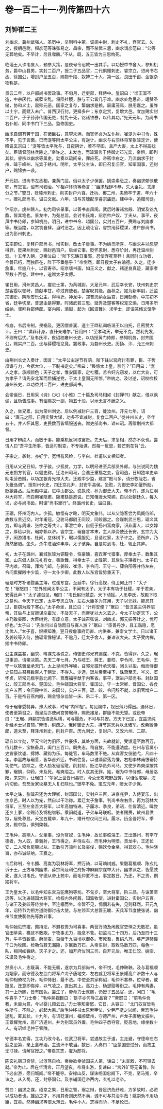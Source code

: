 # 卷一百二十一·列传第四十六

## 刘钟崔二王

刘幽求，冀州武强人。圣历中，举制科中第。调阆中尉，刺史不礼，弃官去。久之，授朝邑尉。桓彦范等诛张易之、昌宗，而不杀武三思，幽求谓彦范曰：“公等无葬地矣。不早计，后且噬脐。”不从。既，五王皆为三思构死。

临淄王入诛韦庶人，预参大策，是夜号令诏敕一出其手。以功授中书舍人，参知机务，爵中山县男，实封二百户，授二子五品官，二代俱赠刺史。睿宗立，进尚书右丞、徐国公，增封户至五百，赐物千段、奴婢二十人、第一区、良田千亩、金银杂物称是。

景云二年，以户部尚书罢政事。不旬月，迁吏部，拜侍中。玺诏曰：“顷王室不造，中宗厌代，戚孽专乱，将陨社稷，朕与王公皆几于难。幽求处危思奋，翊赞圣储，协和义士，震殄元恶。国家之复存，繄幽求是赖，厥庸茂焉，朕用嘉之。虽胙以土宇，而赋入未广。昔西汉行封，更择多户；东京定赏，复增大邑。宜加赐实封二百户，子子孙孙传国无绝，特免十死，铭诸铁券，以传其功。”先天元年，为尚书右仆射、同中书门下三品，监修国史。

幽求自谓有劳于国，在诸臣右，意望未满，而窦怀贞为左仆射，崔湜为中书令，殊不平，见于言面。已而湜等附太平公主，有逆计。幽求与右羽林将军张暐定计，使暐说玄宗曰：“湜等皆太平党与，日夜阴计，若不早图，且产大害，太上不得高枕矣。臣请督羽林兵除之。”帝许之。未发也，而暐漏言于侍御史邓光宾，帝惧，即列其状。睿宗以幽求等属吏，劾奏以疏间亲，罪应死。帝密申右之，乃流幽求于封州、暐于峰州、光宾于绣州。明年，太平公主诛，即日召复旧官，知军国事，还封户，赐锦衣一袭。

开元初，进尚书左丞相，兼黄门监，俄以太子少保罢。姚崇素忌之，奏幽求郁怏散职，有怨言。诏有司鞫治，宰相卢怀慎等奏言：“幽求轻肆不恭，失大臣礼，乖崖分之节。”翌日，贬睦州刺史，削实封户六百。迁杭、郴二州，恚愤卒于道，年六十一。赠礼部尚书，谥曰文献。六年，诏与苏瑰配享睿宗庙廷。建中中，追赠司徒。

钟绍京，虔州赣人。初为司农录事，以善书直凤阁。武后时署诸宫殿、明堂及铭九鼎，皆其笔也。景龙中，为苑总监，会讨韦氏难，绍京帅户奴、丁夫从。事平，夜拜中书侍郎，参知机务。明日，进中书令、越国公，实封五百户，赉赐与刘幽求等。既当路，以赏罚自肆，当时恶之。因上疏让官，睿宗用薛稷谋，进户部尚书，出为彭州刺史。

玄宗即位，复拜户部尚书，增实封，改太子詹事。不为姚祟所喜，与幽求并以怨望得罪，贬果州刺史，赐封邑百户。后坐它事，贬怀恩尉，悉夺阶封，再迁温州别驾。十五年入朝，见帝泣曰：“陛下忘畴日事邪，忍使弃死草莽！且同时立功者，今骨已朽，而独臣在，陛下不垂愍乎？”帝恻然，即日授太子右谕德。久之，迁少詹事。年逾八十，以官寿卒。绍京嗜书画，如王义之、献之、褚遂良真迹，藏家者至数十百卷。建中中，追赠太子太傅。

崔日用，滑州灵昌人。擢进士第，为芮城尉。大足元年，武后幸长安，陕州刺史宗楚客委以顿峙，馈献丰甘，称过宾使者。楚客叹其能，亟荐之，擢为新丰尉，迁监宗御史。阴附安乐公主，得稍迁。神龙中，郑普思纳女后宫，日用劾奏，中宗初不省，廷争切至，普思由是得罪。时诸武若三思、延秀及楚客等权宠交煽，日用多所结纳，骤拜兵部侍郎。宴内殿，酒酣，起为《回波舞》，求学士，即诏兼脩文馆学士。

帝崩，韦后专制，畏祸及，更因僧普润、道士王晔私谒临淄王以自托，且密赞大计。王曰：“谋非计身，直纾亲难尔。”日用曰：“至孝动天，举无不克。然利先发，不则有后忧。”及韦氏平，夜诏权雍州长史，以功授黄门侍郎，参知机务，封齐国公，赐实户二百。坐与薛稷相忿竞，罢政事，为婺州长史。历扬、汴、允三州刺史。

由荆州长史入奏计，因言：“太平公主逆节有萌，陛下往以宫府讨有罪，臣、子势须谋与力，今据大位，一下制书定矣。”帝曰：“畏惊太上皇，奈何？”日用曰：“庶人之孝，承顺颜色；天子之孝，惟安国家，定社稷。若令奸宄窃发，以亡大业，可为孝乎？请先安北军而后捕逆党，于太上皇固无所惊。”帝纳之。及讨逆，诏权检校雍州长史，以功益封二百户，进吏部尚书。

会帝诞日，日用采《诗》《大》《小雅》二十篇及司马相如《封禅书》献之，借以讽谕，且劝告成事。有诏赐衣一副、物五十段，以示无言不酬之义。

久之，坐兄累，出为常州刺史。后以例减封户三百，徙汝州。开元七年，诏曰：“唐元之际，日用实赞大谋，功多不宜减封，复食二百户。”徙并州长史，卒年五十。并人怀其惠，吏民数百皆缟服送丧。赠吏部尚书，谥曰昭。再赠荆州大都督。

日用才辩绝人，而敏于事，能乘机反祸取富贵。先天后，求复相，然亦不获也。尝谓人曰“吾平生所事，皆适时制变，不专始谋。然每一反思，若芒刺在背”云。

子宗之，袭封。亦好学，宽博有风检，与李白、杜甫以文相知者。

日用从父兄日知，字子骏，少孤贫，力学，以明经进至兵部员外郎。与张说同为魏元忠朔方判官，以健吏称。迁洛州司马，会谯王重福之变，官司逃，日知独率吏卒助屯营击贼，以功加银青光禄大夫。迁殿中少监，建言“厩马多，请分牧陇右，省关畿刍调”。授荆州长史，四迁京兆尹，封安平县侯。坐赃，为御史李如璧所劾，贬歙县丞。后历殿中监，进中山郡公。说执政，荐为御史大夫，帝不许，遂为左羽林大将军，而自用崔隐甫。隐甫繇是怨说。日知俄授太常卿。自以处朝廷久，每入谒，必与尚书齿，时谓“尚书里行”。终潞州长史，谥曰襄。

王琚，怀州河内人。少孤，敏悟有才略，明天文象纬。以从父隐客尝为凤阁侍郎，故数与贵近交。时年甫冠，见驸马都尉王同皎，同皎器之。会谋刺武三思，琚义其为，即与周璟、张仲之等共计。事泄亡命，自佣于扬州富商家，识非庸人，以女嫁之，厚给以赀，琚亦赖以济。睿宗立，琚自言本末，主人厚赍使还长安。玄宗为太子，闲游猎韦、杜间，怠休树下，琚以儒服见，且请过家，太子许之。至所庐，乃萧然窭陋。坐久，杀牛进酒殊丰厚，太子骇异。自是每到韦、杜，辄止其庐。

初，太子在潞州，襄城张暐为铜鞮令，性豪殖，喜宾客弋猎事，厚奉太子，数集其家。山东倡人赵元礼有女，善歌舞，得幸太子，止暐第，其后生子瑛者也。太子已平内难，召暐，拜宫门郎，与姜晈、崔涤、李令问、王守一、薛伯阳等并侍左右。令问累擢殿中少监，守一太仆少卿。此数人以东宫皆势重天下。

琚是时方补诸暨县主簿，过谢东宫，至廷中，徐行高视，侍卫何止曰：“太子在！”琚怒曰：“在外惟闻太平公主，不闻有太子。太子本有功于社稷，孝于君亲，安得此声？”太子遽召见，琚曰：“韦氏躬行弑逆，天下动摇，人思李氏，故殿下取之易也。今天下已定，太平专思立功，左右大臣多为其用，天子以元妹，能忍其过，臣窃为殿下寒心。”太子命坐，且泣曰：“计将安便？”琚曰：“昔汉盖主供养昭帝，其后与上官桀谋杀霍光，不及天子，而帝犹以大义去之。今太子功定天下，公主乃敢妄图，大臣树党，有废立意。太子诚召张说、刘幽求、郭元振等计之，忧可纾也。”太子曰：“先生何以自隐而日与寡人游？”琚曰：“臣善丹沙，且工谐隐，愿比优人。”太子喜，恨相知晚。翌日授詹事府司直、内供奉，兼崇文学士。日以诸王及姜皎等入侍，独琚常豫秘谋。不逾月，迁太子舍人，兼谏议大夫。太子受内禅，擢中书侍郎。

公主谋益甚，幽求、暐谋先事诛之，侍御史邓光宾漏谋，不克，皆得罪。久之，琚见事迫，请帝决策。先天二年七月，乃与岐王、薛王、姜皎、李令问、王毛仲、王守一以铁骑至承天门。太上皇闻外哗噪，召郭元振升承天楼，闭关以拒，俄而侍御史任知古召募数百人于朝堂，不得入。少选，琚从帝至楼下，诛萧至忠、岑义、窦怀贞，斩常元楷李慈北阙下、贾膺福李猷于内客省。事平，琚进户部尚书、封赵国公，皎工部尚书、楚国公，毛仲辅国大将军、霍国公，守一太常卿、晋国公，各食实户五百；令问殿中监、宋国公，实户三百。琚、皎、令问辞不就，以旧官增户二百。于是帝召燕内殿，赐金银杂皿皆一床、帛二千、第一区。

帝于琚眷委特异，豫大政事，时号“内宰相”。每见阁中，视日薄乃得出。遇休日，使者至第召之，而皇后亦使尚宫劳琚母，赐赉接足，群臣不能无望。或说帝曰：“王琚、麻嗣宗皆谲诡纵横，可与履危，不可与共安。方天下已定，宜益求纯朴经术士以自辅。”帝悟，稍疏之。俄拜御史大夫，持节巡天兵以北诸军。改紫微侍郎，道未至，拜泽州刺史，削封户百。历九刺史，复封户。又改六州、二郡。

琚自以立勋，至天宝时为旧臣，性豪侈，其处方面，去故就新，受馈遗至数百万，侍儿数十，宝帐备具，阖门三百口。既失志，稍自放，不能遵法度。在州与官属小史酋豪饮谑、摴博、藏钩为乐。每徙官，车马数里不绝。从宾客女伎驰弋，凡四十年。李邕故与琚善，皆华首外迁，书疏往复，以谴谪留落为慊。右相李林甫恨琚恃功使气，欲除之，使人劾发琚宿赃，削封阶，贬江华员外司马。又使罗希奭深按其罪，琚惧，仰药，未及死，希奭缢之。时人哀其无罪。始，琚为中书侍郎，母居洛阳，来京师，让琚曰：“尔家上世皆州县职，今汝无攻城野战劳，以诌佞取容，海内切齿，吾恐汝家坟墓无人复扫除也。”琚卒不免。宝应元年，赠太子少保。

太平之诛，张暐召还为大理卿，封邓国公，实封户三百，进京兆尹，入侍宴乐，出主京邑，时人以为宠，然自以干治称。累迁太子詹事，判尚书左右丞，再为羽林大将军，三至左金吾大将军，以年高加特进。子履冰、季良，弟晤，仕皆清近。暐尝还乡上冢，帝赐诗及锦袍缯彩。乘驲就道，子弟车马联咽。使者赐赉，敕州县供拟，居处尊显。天宝五载卒，年九十，赠开府仪同三司。履冰，历金吾将军，季良，殿中监，俱列棨戟。

王毛仲，高丽人。父坐事，没为官奴，生毛仲，故长事临淄王。王出潞州，有李守德者，为人奴，善骑射，王市得之，并侍左右，而毛仲为明悟。景龙中，王还长安，二人常负房箙以从。王数引万骑帅长及豪俊，赐饮食金帛，得其欢心。毛仲晓旨，亦布诚结纳，王嘉之。

韦后称制，令韦播、高嵩为羽林将军，押万骑，以苛峭树威。果毅葛福顺、陈玄礼诉于王，王方与刘幽求、薛宗简及利仁府折冲麻嗣宗谋举大计，幽求讽之，皆愿效死，遂入讨韦氏。守德从帝止苑中，而毛仲匿不出，事定数日，乃还，不之责，例擢将军。

王为皇太子，以毛仲知东宫马驼鹰狗等坊。不旬岁，至大将军，阶三品。与诛萧至忠等，以功进辅国大将军，检校内外闲厩，知监牧使，进封霍国公，实封户五百。与诸王及姜皎等侍禁中，至连榻而坐。帝暂不见，惘惘若有失，见则释然。开元九年，诏持节为朔方道防御讨击大使，与左领军大总管王晙、天兵军节度使张说、幽州节度使裴伷先等数计事。

毛仲始见饰擢，颇持法，不避权贵为可喜事。两营万骑及闲厩官吏惮之无敢犯，虽官田草莱，樵敛不敢欺。于牧事尤力，娩息不訾。初监马二十四万，后乃至四十三万，牛羊皆数倍。莳茼麦、苜蓿千九百顷以御冬。市死畜，售绢八万。募严道僰僮千口为牧圉。检勒刍菽无漏隐，岁赢数万石。从帝东封，取牧马数万匹，每色一队，相间如锦绣，天子才之。还，加开府仪同三司，自开元后，唯王仁皎、姚崇、宋璟及毛仲得之。

然资小人，志既满，不能无骄，遂求为兵部尚书，帝不悦，毛仲鞅鞅。及与葛福顺为姻家，而守德及左监门将军卢龙子唐地文、左右威卫将军王景耀高广济数十人与毛仲相倚杖为奸。毛仲恃旧，最不法。中使至其家称诏，毛仲不甚恭，位卑者，或踞见，迕意即侮谇，以气凌之，直出其上。高力士、杨思勖等衔之。毛仲有两妻，其一上所赐，皆有国色。尝生子，帝命力士就赐，仍授子五品官，还，问曰：“毛仲喜乎？”力士奏：“毛仲熟视臣曰：‘是子亦何辱三品官？’”帝怒曰：“前毛仲负我，未尝为意，今以婴儿顾云云。”力士等知帝怒，它日，从容曰：“北门奴官皆毛仲所与，不除之，必起大患。”后毛仲移书太原索甲仗，少尹严挺之以闻，帝恐毛仲遂乱，匿其状。十九年，有诏贬瀼州，福顺壁州，守德严州，卢龙子唐地文振州，王景耀党州，高广济道州，并为别驾员外置。毛仲四子悉夺官，贬恶地，缘坐数十人。有诏缢毛仲于零陵。

守德本名宜得，立功乃改今名，位武卫将军。尝遇故主于道，主走避，守德命左右迎之至第，亲上食奉酒，主流汗不敢当。数日，入奏曰：“臣蒙国恩过分，而故主无寸禄，请解官授之。”帝嘉其志，擢为郎将。

陈玄礼宿卫宫禁，以淳笃自检。帝尝欲幸虢国夫人第，谏曰：“未宣敕，不可轻去就。”帝为止。后在华清宫，正月望夜，帝将出游，复谏曰：“宫外旷野无备豫，陛下必出游，愿归城阙。”帝不能夺。安禄山反，谋诛杨国忠阙下，不克，至马嵬，卒诛之。从入蜀。还，封祭国公。及李辅国迁帝西内，玄礼以老卒。

赞曰：幽求之谋，绍京之果，日用之智，琚之辩，皆足济危纾难，方多故时，必资以成功者也。雄迈之才，不用其奇则厌然不满，诚不可与共治平哉！姚崇劝不用功臣，宜矣。然待幽求等恨太薄云。毛仲小人，志得而骄，不足论已。
